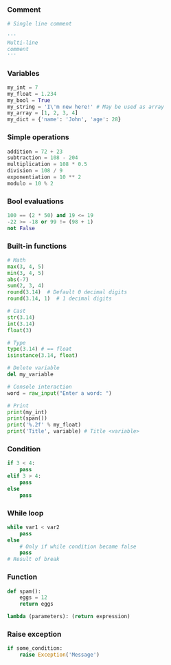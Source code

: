 ---
---

### Comment
```python
# Single line comment

'''
Multi-line
comment
'''
```

### Variables
```python
my_int = 7
my_float = 1.234
my_bool = True
my_string = 'I\'m new here!' # May be used as array
my_array = [1, 2, 3, 4]
my_dict = {'name': 'John', 'age': 28}
```

### Simple operations
```python
addition = 72 + 23
subtraction = 108 - 204
multiplication = 108 * 0.5
division = 108 / 9
exponentiation = 10 ** 2
modulo = 10 % 2
```

### Bool evaluations
```python
100 == (2 * 50) and 19 <= 19
-22 >= -18 or 99 != (98 + 1)
not False
```

### Built-in functions
```python
# Math
max(3, 4, 5)
min(3, 4, 5)
abs(-7)
sum(2, 3, 4)
round(3.14)  # Default 0 decimal digits
round(3.14, 1)  # 1 decimal digits

# Cast
str(3.14)
int(3.14)
float(3)

# Type
type(3.14) # == float
isinstance(3.14, float)

# Delete variable
del my_variable

# Console interaction
word = raw_input("Enter a word: ")

# Print
print(my_int)
print(span())
print('%.2f' % my_float)
print('Title', variable) # Title <variable>
```

### Condition
```python
if 3 < 4:
    pass
elif 3 > 4:
    pass
else
    pass
```

### While loop
```python
while var1 < var2
    pass
else
    # Only if while condition became false
    pass
# Result of break
```

### Function
```python
def spam():
    eggs = 12
    return eggs

lambda (parameters): (return expression)
```

### Raise exception
```python
if some_condition:
    raise Exception('Message')
```
